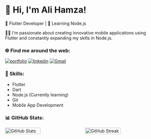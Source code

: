 # 👋 Hi, I'm Ali Hamza!

🚀 Flutter Developer | 🌱 Learning Node.js

👨‍💻 I'm passionate about creating innovative mobile applications using Flutter and constantly expanding my skills in Node.js.

### 🌐 Find me around the web:
[![portfolio](https://img.shields.io/badge/my_portfolio-000?style=for-the-badge&logo=ko-fi&logoColor=white)](https://alihamza0173.github.io/)
[![linkedin](https://img.shields.io/badge/AliHamza-0A66C2?style=for-the-badge&logo=linkedin&logoColor=white)](https://linkedin.com/in/ali-hamza-5b3085260)
[![Gmail](https://img.shields.io/badge/contactalihamza%40gmail.com-e64d2e?style=for-the-badge&logo=gmail&logoColor=white)](mailto:contactalihamza@gmail.com)

### 💼 Skills:
- Flutter
- Dart
- Node.js (Currently learning)
- Git
- Mobile App Development

### 📊 GitHub Stats:
<div style="display: flex; flex-wrap: wrap; justify-content: space-between; align-items: center;">
    <img src="https://github-readme-stats.vercel.app/api?username=alihamza0173&show_icons=true&theme=radical" alt="GitHub Stats" width="48%">
    <img src="https://github-readme-streak-stats.herokuapp.com/?user=alihamza0173&theme=radical" alt="GitHub Streak" width="48%">
    <!-- <img src="https://github-readme-stats.vercel.app/api/top-langs/?username=alihamza0173&theme=radical&hide_border=false&include_all_commits=true&count_private=true&layout=compact" alt="Top Languages" width="30%"> -->
</div>


